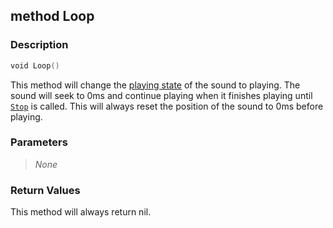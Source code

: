 ## method Loop ##

### Description ###
```swift
void Loop()
```
This method will change the [playing state](/Audio/Sound/StatusEnum) of the sound to playing. The sound will seek to 0ms and continue playing when it finishes playing until [`Stop`](/Audio/Sound/Stop) is called. This will always reset the position of the sound to 0ms before playing.

### Parameters ###
>*None*

### Return Values ###
This method will always return nil.